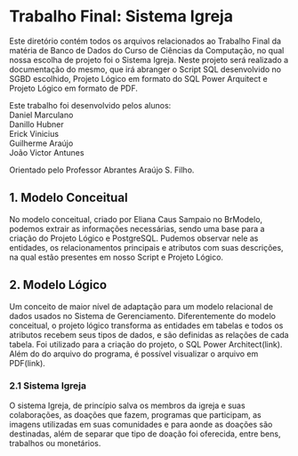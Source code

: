 # Trabalho Final: Sistema Igreja

  Este diretório contém todos os arquivos relacionados ao Trabalho Final da matéria de Banco de Dados do Curso de Ciências da Computação, no qual nossa escolha de projeto foi o Sistema Igreja.
  Neste projeto será realizado a documentação do mesmo, que irá abranger o Script SQL desenvolvido no SGBD escolhido, Projeto Lógico em formato do SQL Power Arquitect e Projeto Lógico em formato de PDF.

  Este trabalho foi desenvolvido pelos alunos:<br>
    Daniel Marculano<br>
    Danillo Hubner<br>
    Erick Vinicius<br>
    Guilherme Araújo<br>
    João Victor Antunes<br>

Orientado pelo Professor Abrantes Araújo S. Filho.

## 1. Modelo Conceitual

  No modelo conceitual, criado por Eliana Caus Sampaio no BrModelo, podemos extrair as informações necessárias, sendo uma base para a criação do Projeto Lógico e             PostgreSQL.
  Pudemos observar nele as entidades, os relacionamentos principais e atributos com suas descrições, na qual estão presentes em nosso Script e Projeto Lógico.

## 2. Modelo Lógico

  Um conceito de maior nível de adaptação para um modelo relacional de dados usados no Sistema de Gerenciamento. 
  Diferentemente do modelo conceitual, o projeto lógico transforma as entidades em tabelas e todos os atributos recebem
  seus tipos de dados, e são definidas as relações de cada tabela. Foi utilizado para a criação do projeto, 
  o SQL Power Architect(link). Além do do arquivo do programa, é possível visualizar o arquivo em PDF(link).

### 2.1 Sistema Igreja

  O sistema Igreja, de princípio salva os membros da igreja e suas colaborações, as doações que fazem, programas que participam,
  as imagens utilizadas em suas comunidades e para aonde as doações são destinadas, além de separar que tipo de doação foi oferecida,
  entre bens, trabalhos ou monetários.
  
  
